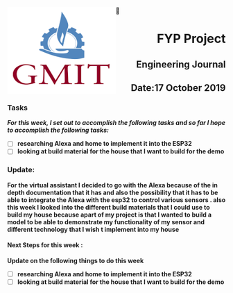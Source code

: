 <img align="left" width="250" height="200" src="/gmit.png">

<h1 align="right"><b>FYP Project</h1>
<h2 align="right">Engineering Journal</h2>
<h2 align="right">Date:17 October 2019</h2>
 
### Tasks

 *For this week, I set out to accomplish the following tasks and so far I hope to accomplish the following tasks:*
 
- [ ] researching Alexa and home to implement it into the ESP32
- [ ] looking at build material for the house that I want to build for the demo   

<p></p>
<p></p>

### Update:
<p>For the virtual assistant I decided to go with the Alexa because of the in depth documentation that it has and also the possibility that it has to be able to integrate the Alexa with the esp32 to control various sensors . also this week I looked into the different  build materials that I could use to build my house because apart of my project is that I wanted to build a model to be able to demonstrate my functionality of my sensor and different technology that I wish t implement into my house </p>

#### Next Steps for this week :

<p>Update on the following things to do this week</p>

- [ ] researching Alexa and home to implement it into the ESP32
- [ ] looking at build material for the house that I want to build for the demo   
